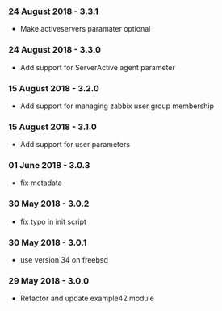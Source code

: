 ### 24 August 2018 - 3.3.1
- Make activeservers paramater optional

### 24 August 2018 - 3.3.0
- Add support for ServerActive agent parameter

### 15 August 2018 - 3.2.0
- Add support for managing zabbix user group membership

### 15 August 2018 - 3.1.0
- Add support for user parameters

### 01 June 2018 - 3.0.3
- fix metadata

### 30 May 2018 - 3.0.2
- fix typo in init script

### 30 May 2018 - 3.0.1
- use version 34 on freebsd

### 29 May 2018 - 3.0.0
- Refactor and update example42 module
